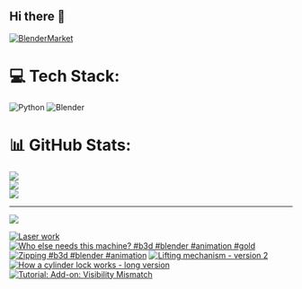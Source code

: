 ## Hi there 👋

<!--
**luckychris/luckychris** is a ✨ _special_ ✨ repository because its `README.md` (this file) appears on your GitHub profile.

Here are some ideas to get you started:

- 🔭 I’m currently working on ...
- 🌱 I’m currently learning ...
- 👯 I’m looking to collaborate on ...
- 🤔 I’m looking for help with ...
- 💬 Ask me about ...
- 📫 How to reach me: https://www.instagram.com/blender.fun/
- 😄 Pronouns: ...
- ⚡ Fun fact: ...
-->


[![BlenderMarket](https://assets.superhivemarket.com/site_assets/blendermarketlogo.png)](https://blendermarket.com/creators/blenderfun)

# 💻 Tech Stack:
![Python](https://img.shields.io/badge/python-3670A0?style=for-the-badge&logo=python&logoColor=ffdd54) ![Blender](https://img.shields.io/badge/blender-%23F5792A.svg?style=for-the-badge&logo=blender&logoColor=white)
# 📊 GitHub Stats:
![](https://github-readme-stats.vercel.app/api?username=luckychris&theme=great-gatsby&hide_border=false&include_all_commits=false&count_private=false)<br/>
![](https://github-readme-streak-stats.herokuapp.com/?user=luckychris&theme=great-gatsby&hide_border=false)<br/>
![](https://github-readme-stats.vercel.app/api/top-langs/?username=luckychris&theme=great-gatsby&hide_border=false&include_all_commits=false&count_private=false&layout=compact)

---
[![](https://visitcount.itsvg.in/api?id=luckychris&icon=0&color=0)](https://visitcount.itsvg.in)

<!-- Proudly created with GPRM ( https://gprm.itsvg.in ) -->

<!-- BEGIN YOUTUBE-CARDS -->
[![Laser work](https://ytcards.demolab.com/?id=2BkWCpzKvpQ&title=Laser+work&lang=en&timestamp=1759603125&background_color=%230d1117&title_color=%23ffffff&stats_color=%23dedede&max_title_lines=1&width=250&border_radius=5 "Laser work")](https://www.youtube.com/shorts/2BkWCpzKvpQ)
[![Who else needs this machine? #b3d #blender #animation #gold](https://ytcards.demolab.com/?id=lIy1Wp_9C-g&title=Who+else+needs+this+machine%3F+%23b3d+%23blender+%23animation+%23gold&lang=en&timestamp=1759405706&background_color=%230d1117&title_color=%23ffffff&stats_color=%23dedede&max_title_lines=1&width=250&border_radius=5 "Who else needs this machine? #b3d #blender #animation #gold")](https://www.youtube.com/watch?v=lIy1Wp_9C-g)
[![Zipping  #b3d #blender #animation](https://ytcards.demolab.com/?id=ureYYPnX_tk&title=Zipping++%23b3d+%23blender+%23animation&lang=en&timestamp=1759124277&background_color=%230d1117&title_color=%23ffffff&stats_color=%23dedede&max_title_lines=1&width=250&border_radius=5 "Zipping  #b3d #blender #animation")](https://www.youtube.com/shorts/ureYYPnX_tk)
[![Lifting mechanism - version 2](https://ytcards.demolab.com/?id=43yIfNF1Z78&title=Lifting+mechanism+-+version+2&lang=en&timestamp=1759049062&background_color=%230d1117&title_color=%23ffffff&stats_color=%23dedede&max_title_lines=1&width=250&border_radius=5 "Lifting mechanism - version 2")](https://www.youtube.com/shorts/43yIfNF1Z78)
[![How a cylinder lock works - long version](https://ytcards.demolab.com/?id=oj_naFugdoo&title=How+a+cylinder+lock+works+-+long+version&lang=en&timestamp=1758894109&background_color=%230d1117&title_color=%23ffffff&stats_color=%23dedede&max_title_lines=1&width=250&border_radius=5 "How a cylinder lock works - long version")](https://www.youtube.com/watch?v=oj_naFugdoo)
[![Tutorial: Add-on: Visibility Mismatch](https://ytcards.demolab.com/?id=6WCf3LgWr1g&title=Tutorial%3A+Add-on%3A+Visibility+Mismatch&lang=en&timestamp=1758710542&background_color=%230d1117&title_color=%23ffffff&stats_color=%23dedede&max_title_lines=1&width=250&border_radius=5 "Tutorial: Add-on: Visibility Mismatch")](https://www.youtube.com/watch?v=6WCf3LgWr1g)
<!-- END YOUTUBE-CARDS -->

